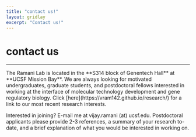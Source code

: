 ```yaml
---
title: "contact us!"
layout: gridlay
excerpt: "Contact us!"
---
```


# **contact us**
<hr>
The Ramani Lab is located in the **S314 block of Genentech Hall** at **UCSF Mission Bay**. We are always looking for motivated undergraduates, graduate students, and postdoctoral fellows interested in working at the interface of molecular technology development and gene regulatory biology. Click [here](https://vram142.github.io/research/) for a link to our most recent research interests.

Interested in joining? E-mail me at vijay.ramani (at) ucsf.edu. Postdoctoral applicants please provide 2-3 references, a summary of your research to-date, and a brief explanation of what you would be interested in working on.

